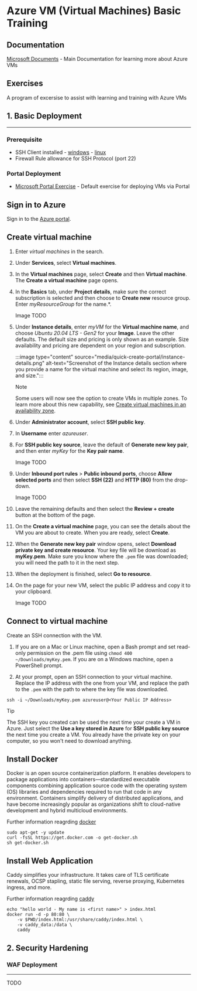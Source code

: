 # Azure VM (Virtual Machines) Basic Training 

## Documentation

[Microsoft Documents](https://docs.microsoft.com/en-us/azure/virtual-machines/) - Main Documentation for learning more about Azure VMs

## Exercises

A program of excersise to assist with learning and training with Azure VMs

## 1. Basic Deployment
---

### **Prerequisite**

 - SSH Client installed - [windows](https://docs.microsoft.com/en-us/windows/terminal/tutorials/ssh) - [linux](https://phoenixnap.com/kb/ssh-to-connect-to-remote-server-linux-or-windows)
 - Firewall Rule allowance for SSH Protocol (port 22)


### **Portal Deployment**

 - [Microsoft Portal Exercise](https://docs.microsoft.com/en-us/azure/virtual-machines/linux/quick-create-portal) - Default exercise for deploying VMs via Portal


## Sign in to Azure

Sign in to the [Azure portal](https://portal.azure.com).

## Create virtual machine

1. Enter *virtual machines* in the search.
1. Under **Services**, select **Virtual machines**.
1. In the **Virtual machines** page, select **Create** and then **Virtual machine**.  The **Create a virtual machine** page opens.

1. In the **Basics** tab, under **Project details**, make sure the correct subscription is selected and then choose to **Create new** resource group. Enter *myResourceGroup* for the name.*. 

	Image TODO


1. Under **Instance details**, enter *myVM* for the **Virtual machine name**, and choose *Ubuntu 20.04 LTS - Gen2* for your **Image**. Leave the other defaults. The default size and pricing is only shown as an example. Size availability and pricing are dependent on your region and subscription.

    :::image type="content" source="media/quick-create-portal/instance-details.png" alt-text="Screenshot of the Instance details section where you provide a name for the virtual machine and select its region, image, and size.":::

    > [!NOTE]
    > Some users will now see the option to create VMs in multiple zones. To learn more about this new capability, see [Create virtual machines in an availability zone](../create-portal-availability-zone.md).


1. Under **Administrator account**, select **SSH public key**.

1. In **Username** enter *azureuser*.

1. For **SSH public key source**, leave the default of **Generate new key pair**, and then enter *myKey* for the **Key pair name**.

    Image TODO

1. Under **Inbound port rules** > **Public inbound ports**, choose **Allow selected ports** and then select **SSH (22)** and **HTTP (80)** from the drop-down. 

	Image TODO

1. Leave the remaining defaults and then select the **Review + create** button at the bottom of the page.

1. On the **Create a virtual machine** page, you can see the details about the VM you are about to create. When you are ready, select **Create**.

1. When the **Generate new key pair** window opens, select **Download private key and create resource**. Your key file will be download as **myKey.pem**. Make sure you know where the `.pem` file was downloaded; you will need the path to it in the next step.

1. When the deployment is finished, select **Go to resource**.

1. On the page for your new VM, select the public IP address and copy it to your clipboard.


	Image TODO


## Connect to virtual machine

Create an SSH connection with the VM.

1. If you are on a Mac or Linux machine, open a Bash prompt and set read-only permission on the .pem file using `chmod 400 ~/Downloads/myKey.pem`. If you are on a Windows machine, open a PowerShell prompt. 

1. At your prompt, open an SSH connection to your virtual machine. Replace the IP address with the one from your VM, and replace the path to the `.pem` with the path to where the key file was downloaded.

```console
ssh -i ~/Downloads/myKey.pem azureuser@<Your Public IP Address>
```

> [!TIP]
> The SSH key you created can be used the next time your create a VM in Azure. Just select the **Use a key stored in Azure** for **SSH public key source** the next time you create a VM. You already have the private key on your computer, so you won't need to download anything.

## Install Docker

Docker is an open source containerization platform. It enables developers to package applications into containers—standardized executable components combining application source code with the operating system (OS) libraries and dependencies required to run that code in any environment. Containers simplify delivery of distributed applications, and have become increasingly popular as organizations shift to cloud-native development and hybrid multicloud environments.

Further information reagrding [docker](https://docs.docker.com/get-started/overview/)

```console
sudo apt-get -y update
curl -fsSL https://get.docker.com -o get-docker.sh
sh get-docker.sh
```
## Install Web Application

Caddy simplifies your infrastructure. It takes care of TLS certificate renewals, OCSP stapling, static file serving, reverse proxying, Kubernetes ingress, and more.

Further information reagrding [caddy](https://caddyserver.com/docs/)

```console
echo "hello world - My name is <first name>" > index.html
docker run -d -p 80:80 \
    -v $PWD/index.html:/usr/share/caddy/index.html \
    -v caddy_data:/data \
    caddy
```

## 2. Security Hardening


### WAF Deployment
----

TODO

